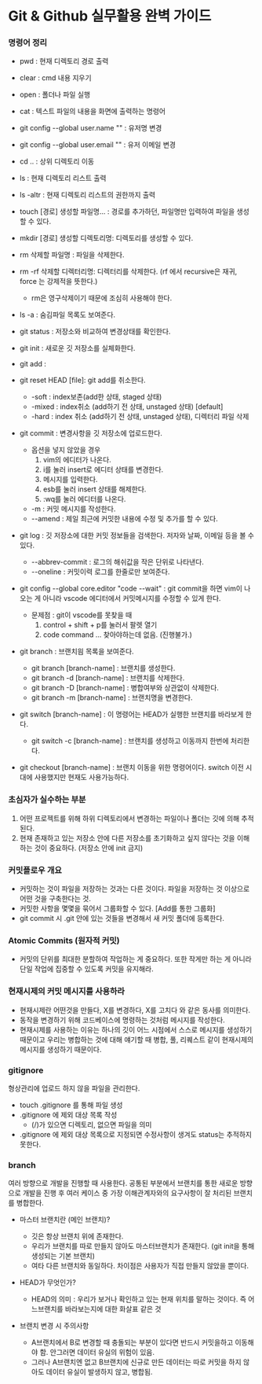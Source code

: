 # Git & Github 실무활용 완벽 가이드

### 명령어 정리
- pwd : 현재 디렉토리 경로 출력
- clear : cmd 내용 지우기
- open : 폴더나 파일 실행
- cat : 텍스트 파일의 내용을 화면에 출력하는 명령어
- git config --global user.name "" : 유저명 변경
- git config --global user.email "" : 유저 이메일 변경
- cd .. : 상위 디렉토리 이동
- ls : 현재 디렉토리 리스트 출력
- ls -altr : 현재 디렉토리 리스트의 권한까지 출력
- touch [경로] 생성할 파일명... : 경로를 추가하던, 파일명만 입력하여 파일을 생성할 수 있다.
- mkdir [경로] 생성할 디렉토리명: 디렉토리를 생성할 수 있다.
- rm 삭제할 파일명 : 파일을 삭제한다.
- rm -rf 삭제할 디렉터리명: 디렉터리를 삭제한다. (rf 에서 recursive은 재귀, force 는 강제적을 뜻한다.)
    - rm은 영구삭제이기 때문에 조심히 사용해야 한다.
- ls -a : 숨김파일 목록도 보여준다.
- git status : 저장소와 비교하여 변경상태를 확인한다.
- git init : 새로운 깃 저장소를 실체화한다.
- git add : 
- git reset HEAD [file]: git add를 취소한다.
    - -soft : index보존(add한 상태, staged 상태)
    - -mixed : index취소 (add하기 전 상태, unstaged 상태) [default]
    - -hard : index 취소 (add하기 전 상태, unstaged 상태), 디렉터리 파일 삭제
- git commit : 변경사항을 깃 저장소에 업로드한다.
    - 옵션을 넣지 않았을 경우
        1. vim의 에디터가 나온다.
        2. i를 눌러 insert로 에디터 상태를 변경한다.
        3. 메시지를 입력한다.
        4. esb를 눌러 insert 상태를 해제한다.
        5. :wq를 눌러 에디터를 나온다.
    - -m : 커밋 메시지를 작성한다.
    - --amend : 제일 최근에 커밋한 내용에 수정 및 추가를 할 수 있다.
- git log : 깃 저장소에 대한 커밋 정보들을 검색한다. 저자와 날짜, 이메일 등을 볼 수 있다.
    - --abbrev-commit : 로그의 해쉬값을 작은 단위로 나타낸다.
    - --oneline : 커밋이력 로그를 한줄로만 보여준다.
- git config --global core.editor "code --wait" : git commit을 하면 vim이 나오는 게 아니라 vscode 에디터에서 커밋메시지를 수정할 수 있게 한다.
    - 문제점 : git이 vscode를 못찾을 때
        1. control + shift + p를 눌러서 팔렛 열기
        2. code command ... 찾아야하는데 없음. (진행불가.)

- git branch : 브랜치읨 목록을 보여준다.
    - git branch [branch-name] : 브랜치를 생성한다.
    - git branch -d [branch-name] : 브랜치를 삭제한다.
    - git branch -D [branch-name] : 병합여부와 상관없이 삭제한다.
    - git branch -m [branch-name] : 브랜치명을 변경한다.
- git switch [branch-name] : 이 명령어는 HEAD가 실행한 
브랜치를 바라보게 한다.
    - git switch -c [branch-name] : 브랜치를 생성하고 이동까지 한번에 처리한다.
- git checkout [branch-name] : 브랜치 이동을 위한 명령어이다. switch 이전 시대에 사용했지만 현재도 사용가능하다.

    


### 초심자가 실수하는 부분
1. 어떤 프로젝트를 위해 하위 디렉토리에서 변경하는 파일이나 폴더는 깃에 의해 추적된다.
2. 현재 존재하고 있는 저장소 안에 다른 저장소를 초기화하고 싶지 않다는 것을 이해하는 것이 중요하다. (저장소 안에 init 금지)

### 커밋플로우 개요
- 커밋하는 것이 파일을 저장하는 것과는 다른 것이다. 파일을 저장하는 것 이상으로 어떤 것을 구축한다는 것.
- 커밋한 사항을 몇몇을 묶어서 그룹화할 수 있다. [Add를 통한 그룹화]
- git commit 시 .git 안에 있는 것들을 변경해서 새 커밋 폴더에 등록한다.

### Atomic Commits (원자적 커밋)
- 커밋의 단위를 최대한 분할하여 작업하는 게 중요하다. 또한 작게만 하는 게 아니라 단일 작업에 집중할 수 있도록 커밋을 유지해라.

### 현재시제의 커밋 메시지를 사용하라
- 현재시제란 어떤것을 만들다, X를 변경하다, X를 고치다 와 같은 동사를 의미한다.
- 동작을 변경하기 위해 코드베이스에 명령하는 것처럼 메시지를 작성한다.
- 현재시제를 사용하는 이유는 하나의 깃이 어느 시점에서 스스로 메시지를 생성하기 때문이고 우리는 병합하는 것에 대해 얘기할 때 병합, 풀, 리퀘스트 같이 현재시제의 메시지를 생성하기 때문이다.

### gitignore
형상관리에 업로드 하지 않을 파일을 관리한다.
- touch .gitignore 를 통해 파일 생성
- .gitignore 에 제외 대상 목록 작성
    - (/)가 있으면 디렉토리, 없으면 파일을 의미
- .gitignore 에 제외 대상 목록으로 지정되면 수정사항이 생겨도 status는 추적하지 못한다.

### branch
여러 방향으로 개발을 진행할 때 사용한다.
공통된 부분에서 브랜치를 통한 새로운 방향으로 개발을 진행 후 여러 케이스 중 가장 이해관계자와의 요구사항이 잘 처리된 브랜치를 병합한다.

- 마스터 브랜치란 (메인 브랜치)?
    - 깃은 항상 브랜치 위에 존재한다.
    - 우리가 브랜치를 따로 만들지 않아도 마스터브랜치가 존재한다. (git init을 통해 생성되는 기본 브랜치)
    - 여타 다른 브랜치와 동일하다. 차이점은 사용자가 직접 만들지 않았을 뿐이다.

- HEAD가 무엇인가?
    - HEAD의 의미 : 우리가 보거나 확인하고 있는 현재 위치를 말하는 것이다. 즉 어느브랜치를 바라보는지에 대한 화살표 같은 것
- 브랜치 변경 시 주의사항 
    -  A브랜치에서 B로 변경할 때 충돌되는 부분이 있다면 반드시 커밋을하고 이동해야 함. 안그러면 데이터 유실의 위험이 있음.
    - 그러나 A브랜치엔 없고 B브랜치에 신규로 만든 데이터는 따로 커밋을 하지 않아도 데이터 유실이 발생하지 않고, 병합됨.
    